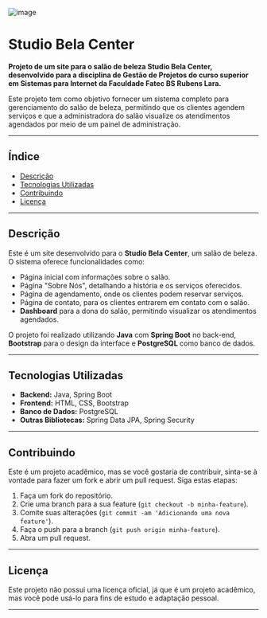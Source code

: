 ![image](https://github.com/user-attachments/assets/16aa84c6-e782-4a64-81c0-5c756d4bda3d)


# Studio Bela Center

**Projeto de um site para o salão de beleza Studio Bela Center, desenvolvido para a disciplina de Gestão de Projetos do curso superior em Sistemas para Internet da Faculdade Fatec BS Rubens Lara.**

Este projeto tem como objetivo fornecer um sistema completo para gerenciamento do salão de beleza, permitindo que os clientes agendem serviços e que a administradora do salão visualize os atendimentos agendados por meio de um painel de administração.

---

## Índice

- [Descrição](#descrição)
- [Tecnologias Utilizadas](#tecnologias-utilizadas)
- [Contribuindo](#contribuindo)
- [Licença](#licença)

---

## Descrição

Este é um site desenvolvido para o **Studio Bela Center**, um salão de beleza. O sistema oferece funcionalidades como:

- Página inicial com informações sobre o salão.
- Página "Sobre Nós", detalhando a história e os serviços oferecidos.
- Página de agendamento, onde os clientes podem reservar serviços.
- Página de contato, para os clientes entrarem em contato com o salão.
- **Dashboard** para a dona do salão, permitindo visualizar os atendimentos agendados.

O projeto foi realizado utilizando **Java** com **Spring Boot** no back-end, **Bootstrap** para o design da interface e **PostgreSQL** como banco de dados.

---

## Tecnologias Utilizadas

- **Backend:** Java, Spring Boot
- **Frontend:** HTML, CSS, Bootstrap
- **Banco de Dados:** PostgreSQL
- **Outras Bibliotecas:** Spring Data JPA, Spring Security

---

## Contribuindo

Este é um projeto acadêmico, mas se você gostaria de contribuir, sinta-se à vontade para fazer um fork e abrir um pull request. Siga estas etapas:

1. Faça um fork do repositório.
2. Crie uma branch para a sua feature (`git checkout -b minha-feature`).
3. Comite suas alterações (`git commit -am 'Adicionando uma nova feature'`).
4. Faça o push para a branch (`git push origin minha-feature`).
5. Abra um pull request.

---

## Licença

Este projeto não possui uma licença oficial, já que é um projeto acadêmico, mas você pode usá-lo para fins de estudo e adaptação pessoal.

---
